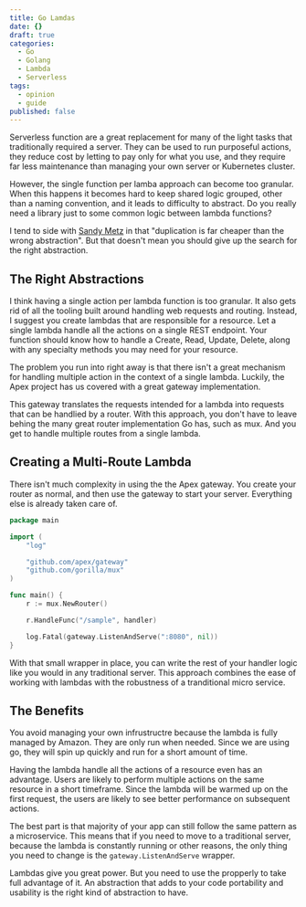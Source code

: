 ```yaml
---
title: Go Lamdas
date: {}
draft: true
categories:
  - Go
  - Golang
  - Lambda
  - Serverless
tags:
  - opinion
  - guide
published: false
---
```


Serverless function are a great replacement for many of the light tasks that
traditionally required a server. They can be used to run purposeful actions,
they reduce cost by letting to pay only for what you use, and they require far
less maintenance than managing your own server or Kubernetes cluster.

However, the single function per lamba approach can become too granular. When
this happens it becomes hard to keep shared logic grouped, other than a naming
convention, and it leads to difficulty to abstract. Do you really need
a library just to some common logic between lambda functions?

I tend to side with [Sandy
Metz](https://www.sandimetz.com/blog/2016/1/20/the-wrong-abstraction) in that
"duplication is far cheaper than the wrong abstraction". But that doesn't mean
you should give up the search for the right abstraction.

## The Right Abstractions

I think having a single action per lambda function is too granular. It also
gets rid of all the tooling built around handling web requests and routing. Instead,
I suggest you create lambdas that are responsible for a resource. Let a single
lambda handle all the actions on a single REST endpoint. Your function should
know how to handle a Create, Read, Update, Delete, along with any specialty
methods you may need for your resource.

The problem you run into right away is that there isn't a great mechanism for
handling multiple action in the context of a single lambda. Luckily, the Apex
project has us covered with a great gateway implementation.

This gateway translates the requests intended for a lambda into requests that
can be handlied by a router. With this approach, you don't have to leave behing
the many great router implementation Go has, such as mux. And you get to handle
multiple routes from a single lambda.

## Creating a Multi-Route Lambda

There isn't much complexity in using the the Apex gateway. You create your
router as normal, and then use the gateway to start your server. Everything
else is already taken care of.

```go
package main

import (
	"log"

	"github.com/apex/gateway"
	"github.com/gorilla/mux"
)

func main() {
	r := mux.NewRouter()

	r.HandleFunc("/sample", handler)

	log.Fatal(gateway.ListenAndServe(":8080", nil))
}
```

With that small wrapper in place, you can write the rest of your handler logic
like you would in any traditional server. This approach combines the ease of
working with lambdas with the robustness of a tranditional micro service.

## The Benefits

You avoid managing your own infrustructre because the lambda is fully managed
by Amazon. They are only run when needed. Since we are using go, they will spin
up quickly and run for a short amount of time.

Having the lambda handle all the actions of a resource even has an advantage.
Users are likely to perform multiple actions on the same resource in a short
timeframe. Since the lambda will be warmed up on the first request, the users
are likely to see better performance on subsequent actions.

The best part is that majority of your app can still follow the same pattern as
a microservice. This means that if you need to move to a traditional server,
because the lambda is constantly running or other reasons, the only thing you
need to change is the `gateway.ListenAndServe` wrapper.

Lambdas give you great power. But you need to use the propperly to take full
advantage of it. An abstraction that adds to your code portability and
usability is the right kind of abstraction to have.

